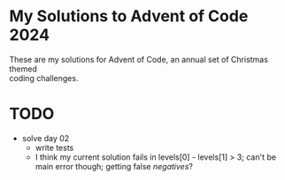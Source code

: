 # My Solutions to Advent of Code 2024

These are my solutions for Advent of Code, an annual set of Christmas themed  
coding challenges.

# TODO

- solve day 02
    - write tests
    - I think my current solution fails in levels[0] - levels[1] > 3;
        can't be main error though; getting false *negatives*?
